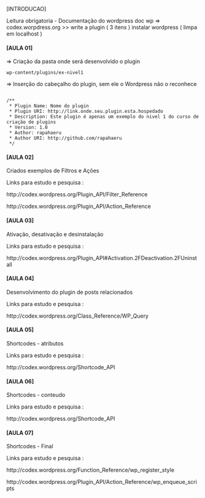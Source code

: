 [INTRODUCAO]

Leitura obrigatoria - Documentação do wordpress
doc wp => codex.worpdress.org >> write a plugin ( 3 itens )
instalar wordpress ( limpa em localhost )


<h4>[AULA 01]</h4>

=> Criação da pasta onde será desenvolvido o plugin 

<code>wp-content/plugins/ex-nivel1</code>

=> Inserção do cabeçalho do plugin, sem ele o Wordpress não o reconhece

<code>
/**
 * Plugin Name: Nome do plugin
 * Plugin URI: http://link.onde.seu.plugin.esta.hospedado
 * Description: Este plugin é apenas um exemplo do nivel 1 do curso de criação de plugins
 * Version: 1.0
 * Author: rapahaeru
 * Author URI: http://github.com/rapahaeru
 */	
</code>

<h4>[AULA 02]</h4>

<p>Criados exemplos de Filtros e Ações</p>
<p>Links para estudo e pesquisa :</p>
<p>http://codex.wordpress.org/Plugin_API/Filter_Reference</p>
<p>http://codex.wordpress.org/Plugin_API/Action_Reference</p>


<h4>[AULA 03]</h4>

<p>Ativação, desativação e desinstalação</p>
<p>Links para estudo e pesquisa :</p>
<p>http://codex.wordpress.org/Plugin_API#Activation.2FDeactivation.2FUninstall</p>

<h4>[AULA 04]</h4>

<p>Desenvolvimento do plugin de posts relacionados</p>
<p>Links para estudo e pesquisa :</p>
<p>http://codex.wordpress.org/Class_Reference/WP_Query</p>

<h4>[AULA 05]</h4>

<p>Shortcodes - atributos</p>
<p>Links para estudo e pesquisa :</p>
<p>http://codex.wordpress.org/Shortcode_API</p>

<h4>[AULA 06]</h4>

<p>Shortcodes - conteudo</p>
<p>Links para estudo e pesquisa :</p>
<p>http://codex.wordpress.org/Shortcode_API</p>

<h4>[AULA 07]</h4>

<p>Shortcodes - Final</p>
<p>Links para estudo e pesquisa :</p>
<p>http://codex.wordpress.org/Function_Reference/wp_register_style</p>
<p>http://codex.wordpress.org/Plugin_API/Action_Reference/wp_enqueue_scripts</p>

